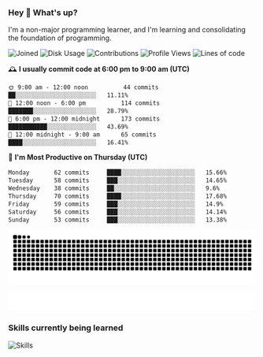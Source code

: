 ### Hey :wave: What's up?

I'm a non-major programming learner, and I'm learning and consolidating the foundation of programming.

<!--START_SECTION:waka-->
![Joined](http://img.shields.io/badge/Joined-7%20years%20ago-6D67E4?style=flat&labelColor=453C67)
![Disk Usage](http://img.shields.io/badge/Github%27s%20Storage-604.6%20MB-FD841F?style=flat&labelColor=E14D2A)
![Contributions](http://img.shields.io/badge/Contributions%20in%202023-618-7DCE13?style=flat&labelColor=2B7A0B)
![Profile Views](http://img.shields.io/badge/Profile%20Views-1-3AB4F2?style=flat&labelColor=0078AA)
![Lines of code](https://img.shields.io/badge/Lines%20of%20code-2%20Million%20Lines%20of%20code-FF8B8B?style=flat&labelColor=EB4747)

🕰️ **I usually commit code at 6:00 pm to 9:00 am (UTC)** 

```text
🌞 9:00 am - 12:00 noon          44 commits     ██░░░░░░░░░░░░░░░░░░░░░░░   11.11% 
🌆 12:00 noon - 6:00 pm          114 commits    ███████░░░░░░░░░░░░░░░░░░   28.79% 
🌃 6:00 pm - 12:00 midnight      173 commits    ███████████░░░░░░░░░░░░░░   43.69% 
🌙 12:00 midnight - 9:00 am      65 commits     ████░░░░░░░░░░░░░░░░░░░░░   16.41%
```
📅 **I'm Most Productive on Thursday (UTC)** 

```text
Monday       62 commits     ████░░░░░░░░░░░░░░░░░░░░░   15.66% 
Tuesday      58 commits     ███░░░░░░░░░░░░░░░░░░░░░░   14.65% 
Wednesday    38 commits     ██░░░░░░░░░░░░░░░░░░░░░░░   9.6% 
Thursday     70 commits     ████░░░░░░░░░░░░░░░░░░░░░   17.68% 
Friday       59 commits     ███░░░░░░░░░░░░░░░░░░░░░░   14.9% 
Saturday     56 commits     ███░░░░░░░░░░░░░░░░░░░░░░   14.14% 
Sunday       53 commits     ███░░░░░░░░░░░░░░░░░░░░░░   13.38%
```

<!--END_SECTION:waka-->

![Snake animation](https://raw.githubusercontent.com/dirname/dirname/output/snake.svg)

![metrics](github-metrics.svg)

### Skills currently being learned

![Skills](https://skillicons.dev/icons?i=linux,rust,go,solidity,typescript,bash,git,postgres,mysql,redis,mongo,docker,kubernetes,grafana,prometheus)
